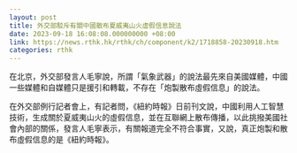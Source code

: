 ```yaml
---
layout: post
title: 外交部駁斥有關中國散布夏威夷山火虛假信息說法
date: 2023-09-18 16:08:08.000000000 +08:00
link: https://news.rthk.hk/rthk/ch/component/k2/1718858-20230918.htm
categories: rthk
---
```


在北京，外交部發言人毛寧說，所謂「氣象武器」的說法最先來自美國媒體，中國一些媒體和自媒體只是援引和轉載，不存在「炮製散布虛假信息」的說法。

在外交部例行記者會上，有記者問，《紐約時報》日前刊文說，中國利用人工智慧技術，生成關於夏威夷山火的虛假信息，並在互聯網上散布傳播，以此挑撥美國社會內部的關係，發言人毛寧表示，有關報道完全不符合事實，又說，真正炮製和散布虛假信息的是《紐約時報》。
